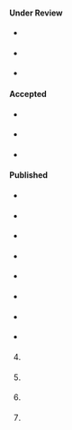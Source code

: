 #### Under Review

- <p style="text-align:justify"> </p>

- <p style="text-align:justify"> </p>

- <p style="text-align:justify"> </p>

#### Accepted

- <p style="text-align:justify"> </p>

- <p style="text-align:justify"> </p>

- <p style="text-align:justify"> </p>

#### Published

- <p style="text-align:justify"> </p>

- <p style="text-align:justify"> </p>

- <p style="text-align:justify"> </p>

- <p style="text-align:justify"> </p>

- <p style="text-align:justify"> </p>

- <p style="text-align:justify"> </p>

- <p style="text-align:justify"> </p>

- <p style="text-align:justify"> </p>

4. <p style="text-align:justify"> </p>

3. <p style="text-align:justify"> </p>

2. <p style="text-align:justify"> </p>

1. <p style="text-align:justify"> </p>